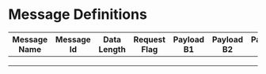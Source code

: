 # Message Definitions

| Message Name | Message Id | Data Length | Request Flag | Payload B1 | Payload B2 | Payload B3 | Payload B4 | Payload B5 | Payload B6 | Payload B7 | Payload B8 | Notes |
|---|---|---|---|---|---|---|---|---|---|---|---|---|
|   |   |   |   |   |   |   |   |   |   |   |   |   |
|   |   |   |   |   |   |   |   |   |   |   |   |   |
|   |   |   |   |   |   |   |   |   |   |   |   |   |
